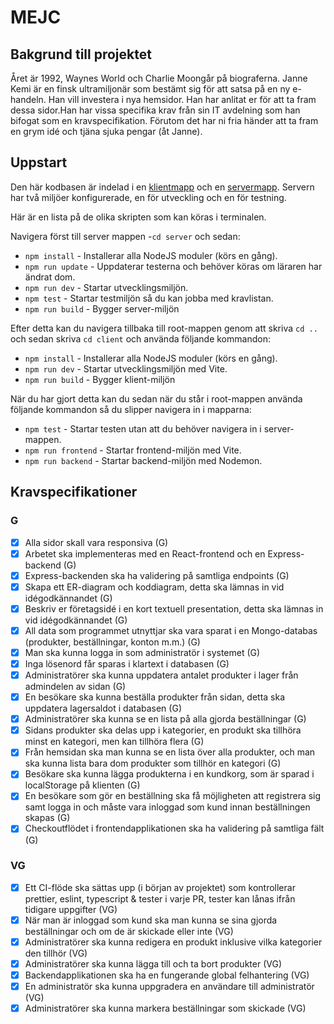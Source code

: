# MEJC

## Bakgrund till projektet

Året är 1992, Waynes World och Charlie Moongår på biograferna. Janne Kemi är en finsk ultramiljonär som bestämt sig för att satsa på en ny e-handeln.
Han vill investera i nya hemsidor. Han har anlitat er för att ta fram dessa sidor.Han har vissa specifika krav från sin IT avdelning som han bifogat
som en kravspecifikation. Förutom det har ni fria händer att ta fram en grym idé och tjäna sjuka pengar (åt Janne).

## Uppstart

Den här kodbasen är indelad i en [klientmapp](./client/) och en [servermapp](./server/).
Servern har två miljöer konfigurerade, en för utveckling och en för testning.

Här är en lista på de olika skripten som kan köras i terminalen.

Navigera först till server mappen -`cd server` och sedan:

- `npm install` - Installerar alla NodeJS moduler (körs en gång).
- `npm run update` - Uppdaterar testerna och behöver köras om läraren har ändrat dom.
- `npm run dev` - Startar utvecklingsmiljön.
- `npm test` - Startar testmiljön så du kan jobba med kravlistan.
- `npm run build` - Bygger server-miljön

Efter detta kan du navigera tillbaka till root-mappen genom att skriva `cd ..` och sedan skriva `cd client` och använda följande kommandon:

- `npm install` - Installerar alla NodeJS moduler (körs en gång).
- `npm run dev` - Startar utvecklingsmiljön med Vite.
-  `npm run build` - Bygger klient-miljön


När du har gjort detta kan du sedan när du står i root-mappen använda följande kommandon så du slipper navigera in i mapparna:

- `npm test` - Startar testen utan att du behöver navigera in i server-mappen.
- `npm run frontend` - Startar frontend-miljön med Vite.
- `npm run backend` - Startar backend-miljön med Nodemon.

## Kravspecifikationer

### G

- [x] Alla sidor skall vara responsiva (G)
- [x] Arbetet ska implementeras med en React-frontend och en Express-backend (G)
- [x] Express-backenden ska ha validering på samtliga endpoints (G)
- [x] Skapa ett ER-diagram och koddiagram, detta ska lämnas in vid idégodkännandet (G)
- [x] Beskriv er företagsidé i en kort textuell presentation, detta ska lämnas in vid idégodkännandet (G)
- [x] All data som programmet utnyttjar ska vara sparat i en Mongo-databas (produkter, beställningar, konton m.m.) (G)
- [x] Man ska kunna logga in som administratör i systemet (G)
- [x] Inga lösenord får sparas i klartext i databasen (G)
- [x] Administratörer ska kunna uppdatera antalet produkter i lager från admindelen av sidan (G)
- [x] En besökare ska kunna beställa produkter från sidan, detta ska uppdatera lagersaldot i databasen (G)
- [x] Administratörer ska kunna se en lista på alla gjorda beställningar (G)
- [x] Sidans produkter ska delas upp i kategorier, en produkt ska tillhöra minst en kategori, men kan tillhöra flera (G)
- [x] Från hemsidan ska man kunna se en lista över alla produkter, och man ska kunna lista bara dom produkter som tillhör en kategori (G)
- [x] Besökare ska kunna lägga produkterna i en kundkorg, som är sparad i localStorage på klienten (G)
- [x] En besökare som gör en beställning ska få möjligheten att registrera sig samt logga in och måste vara inloggad som kund innan beställningen skapas (G)
- [x] Checkoutflödet i frontendapplikationen ska ha validering på samtliga fält (G)

### VG

- [x] Ett CI-flöde ska sättas upp (i början av projektet) som kontrollerar prettier, eslint, typescript & tester i varje PR, tester kan lånas ifrån tidigare uppgifter (VG)
- [x] När man är inloggad som kund ska man kunna se sina gjorda beställningar och om de är skickade eller inte (VG)
- [x] Administratörer ska kunna redigera en produkt inklusive vilka kategorier den tillhör (VG)
- [x] Administratörer ska kunna lägga till och ta bort produkter (VG)
- [x] Backendapplikationen ska ha en fungerande global felhantering (VG)
- [x] En administratör ska kunna uppgradera en användare till administratör (VG)
- [x] Administratörer ska kunna markera beställningar som skickade (VG)
